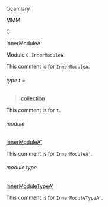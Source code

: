 Ocamlary

MMM

C

InnerModuleA

Module `C.InnerModuleA`

This comment is for `InnerModuleA`.

<a id="type-t"></a>

###### type t =

> [collection](Ocamlary.module-type-MMM.C.md#type-collection)

This comment is for `t`.

<a id="module-InnerModuleA'"></a>

###### module
[InnerModuleA'](Ocamlary.module-type-MMM.C.InnerModuleA.InnerModuleA'.md)

This comment is for `InnerModuleA'`.

<a id="module-type-InnerModuleTypeA'"></a>

###### module type
[InnerModuleTypeA'](Ocamlary.module-type-MMM.C.InnerModuleA.module-type-InnerModuleTypeA'.md)

This comment is for `InnerModuleTypeA'`.
